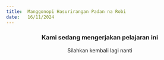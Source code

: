 ```yaml
---
title:  Manggonopi Hasurirangan Padan na Robi
date:   16/11/2024
---
```


### <center>Kami sedang mengerjakan pelajaran ini</center>
<center>Silahkan kembali lagi nanti</center>